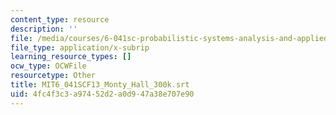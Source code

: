 ```yaml
---
content_type: resource
description: ''
file: /media/courses/6-041sc-probabilistic-systems-analysis-and-applied-probability-fall-2013/4fc4f3c3a97452d2a0d947a38e707e90_MIT6_041SCF13_Monty_Hall_300k.vtt
file_type: application/x-subrip
learning_resource_types: []
ocw_type: OCWFile
resourcetype: Other
title: MIT6_041SCF13_Monty_Hall_300k.srt
uid: 4fc4f3c3-a974-52d2-a0d9-47a38e707e90
---
```

